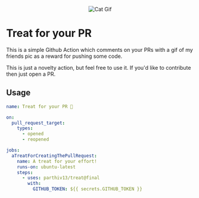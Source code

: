 <p align="center">
  <img alt="Cat Gif" src="https://github.com/parthiv13/treat/blob/master/assets/brand.jpeg">
</p>

# Treat for your PR

This is a simple Github Action which comments on your PRs with a gif of my friends pic as a reward for pushing some code.

This is just a novelty action, but feel free to use it. If you'd like to contribute then just open a PR.

## Usage

```yaml          
name: Treat for your PR 🍬

on:
  pull_request_target:
    types:
      - opened
      - reopened

jobs:
  aTreatForCreatingThePullRequest:
    name: A treat for your effort!
    runs-on: ubuntu-latest
    steps:
      - uses: parthiv13/treat@final
        with:
          GITHUB_TOKEN: ${{ secrets.GITHUB_TOKEN }}
```

